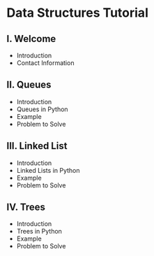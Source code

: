 # Data Structures Tutorial
## I. Welcome
* Introduction
* Contact Information
## II. Queues
* Introduction
* Queues in Python
* Example
* Problem to Solve
## III. Linked List
* Introduction
* Linked Lists in Python
* Example
* Problem to Solve
## IV. Trees
* Introduction
* Trees in Python
* Example
* Problem to Solve